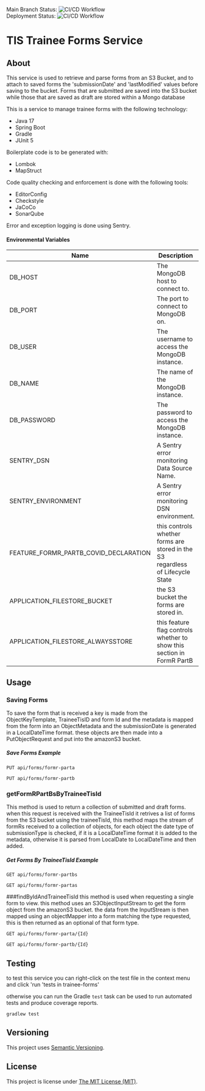 Main Branch Status: ![CI/CD Workflow](https://github.com/Health-Education-England/tis-trainee-forms/workflows/CI/CD%20Workflow/badge.svg?branch=main)  
Deployment Status: ![CI/CD Workflow](https://github.com/Health-Education-England/tis-trainee-forms/workflows/CI/CD%20Workflow/badge.svg?branch=main&event=deployment_status)
# TIS Trainee Forms Service

## About

This service is used to retrieve and parse forms from an S3 Bucket, and to attach to saved forms
the 'submissionDate' and 'lastModified' values before saving to the bucket.  Forms that are submitted
are saved into the S3 bucket while those that are saved as draft are stored within a Mongo database


This is a service to manage trainee forms with the following technology:

 - Java 17
 - Spring Boot
 - Gradle
 - JUnit 5

Boilerplate code is to be generated with:
 - Lombok
 - MapStruct

Code quality checking and enforcement is done with the following tools:
 - EditorConfig
 - Checkstyle
 - JaCoCo
 - SonarQube

Error and exception logging is done using Sentry.

#### Environmental Variables

| Name                                  | Description                                                                    | Default   |
|---------------------------------------|--------------------------------------------------------------------------------|-----------|
| DB_HOST                               | The MongoDB host to connect to.                                                | localhost |
| DB_PORT                               | The port to connect to MongoDB on.                                             | 27017     |
| DB_USER                               | The username to access the MongoDB instance.                                   | admin     |
| DB_NAME                               | The name of the MongoDB instance.                                              | forms     |
| DB_PASSWORD                           | The password to access the MongoDB instance.                                   | pwd       |
| SENTRY_DSN                            | A Sentry error monitoring Data Source Name.                                    |           |
| SENTRY_ENVIRONMENT                    | A Sentry error monitoring DSN environment.                                     | local     |
| FEATURE_FORMR_PARTB_COVID_DECLARATION | this controls whether forms are stored in the S3 regardless of Lifecycle State | true      |
| APPLICATION_FILESTORE_BUCKET          | the S3 bucket the forms are stored in.                                         |           |
| APPLICATION_FILESTORE_ALWAYSSTORE     | this feature flag controls whether to show this section in FormR PartB         | false     |

## Usage
### Saving Forms

To save the form that is received a key is made from the ObjectKeyTemplate, TraineeTisID and form
Id and the metadata is mapped from the form into an ObjectMetadata and the submissionDate is generated
in a LocalDateTime format. these objects are then made into a PutObjectRequest and put into the amazonS3
bucket. 

##### Save Forms Example
```
PUT api/forms/formr-parta
```
```
PUT api/forms/formr-partb
```

### getFormRPartBsByTraineeTisId

This method is used to return a collection of submitted and draft forms. when this request is 
received with the TraineeTisId it retrives a list of forms from the S3 bucket using
the traineeTisId, this method maps the stream of formRs received to a collection of objects, for 
each object the date type of submissionType is checked, if it is a LocalDateTime format it is added
to the metadata, otherwise it is parsed from LocalDate to LocalDateTime and then added.

##### Get Forms By TraineeTisId Example
```
GET api/forms/formr-partbs
```
```
GET api/forms/formr-partas
```

###findByIdAndTraineeTisId
this method is used when requesting a single form to view. this method uses an S3ObjectInputStream
to get the form object from the amazonS3 bucket. the data from the InputStream is then mapped
using an objectMapper into a form matching the type requested, this is then returned as an optional
of that form type. 

```
GET api/forms/formr-parta/{Id}
```
```
GET api/forms/formr-partb/{Id}
```

## Testing

to test this service you can right-click on the test file in the context menu and 
click 'run 'tests in trainee-forms'

otherwise you can run the  Gradle `test` task can be used to run automated tests
and produce coverage reports.
```shell
gradlew test
```

## Versioning
This project uses [Semantic Versioning](semver.org).

## License
This project is license under [The MIT License (MIT)](LICENSE).
